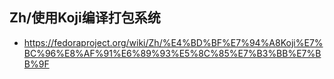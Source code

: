 ## Zh/使用Koji编译打包系统
- https://fedoraproject.org/wiki/Zh/%E4%BD%BF%E7%94%A8Koji%E7%BC%96%E8%AF%91%E6%89%93%E5%8C%85%E7%B3%BB%E7%BB%9F
